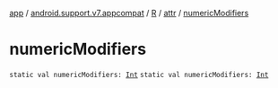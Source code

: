 [app](../../../index.md) / [android.support.v7.appcompat](../../index.md) / [R](../index.md) / [attr](index.md) / [numericModifiers](.)

# numericModifiers

`static val numericModifiers: `[`Int`](https://kotlinlang.org/api/latest/jvm/stdlib/kotlin/-int/index.html)
`static val numericModifiers: `[`Int`](https://kotlinlang.org/api/latest/jvm/stdlib/kotlin/-int/index.html)